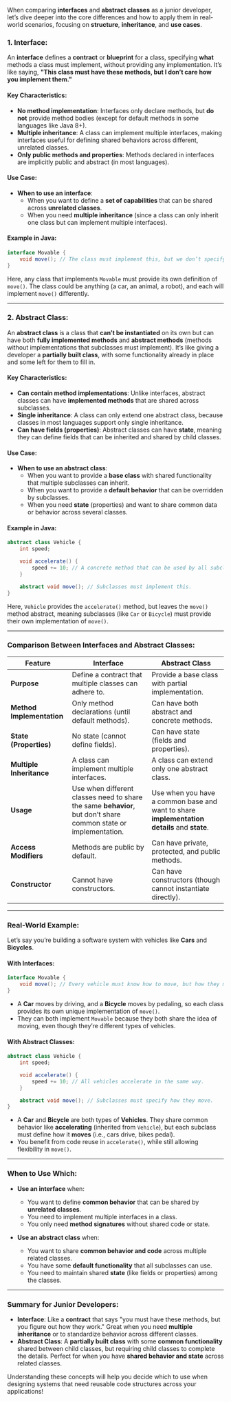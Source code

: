 When comparing **interfaces** and **abstract classes** as a junior developer, let’s dive deeper into the core differences and how to apply them in real-world scenarios, focusing on **structure**, **inheritance**, and **use cases**.

### 1. **Interface:**
An **interface** defines a **contract** or **blueprint** for a class, specifying **what** methods a class must implement, without providing any implementation. It’s like saying, **"This class must have these methods, but I don’t care how you implement them."**

#### Key Characteristics:
- **No method implementation**: Interfaces only declare methods, but **do not** provide method bodies (except for default methods in some languages like Java 8+).
- **Multiple inheritance**: A class can implement multiple interfaces, making interfaces useful for defining shared behaviors across different, unrelated classes.
- **Only public methods and properties**: Methods declared in interfaces are implicitly public and abstract (in most languages).
  
#### Use Case:
- **When to use an interface**: 
  - When you want to define a **set of capabilities** that can be shared across **unrelated classes**.
  - When you need **multiple inheritance** (since a class can only inherit one class but can implement multiple interfaces).
  
#### Example in Java:
```java
interface Movable {
    void move(); // The class must implement this, but we don’t specify how.
}
```

Here, any class that implements `Movable` must provide its own definition of `move()`. The class could be anything (a car, an animal, a robot), and each will implement `move()` differently.

---

### 2. **Abstract Class:**
An **abstract class** is a class that **can’t be instantiated** on its own but can have both **fully implemented methods** and **abstract methods** (methods without implementations that subclasses must implement). It’s like giving a developer a **partially built class**, with some functionality already in place and some left for them to fill in.

#### Key Characteristics:
- **Can contain method implementations**: Unlike interfaces, abstract classes can have **implemented methods** that are shared across subclasses.
- **Single inheritance**: A class can only extend one abstract class, because classes in most languages support only single inheritance.
- **Can have fields (properties)**: Abstract classes can have **state**, meaning they can define fields that can be inherited and shared by child classes.

#### Use Case:
- **When to use an abstract class**: 
  - When you want to provide a **base class** with shared functionality that multiple subclasses can inherit.
  - When you want to provide a **default behavior** that can be overridden by subclasses.
  - When you need **state** (properties) and want to share common data or behavior across several classes.

#### Example in Java:
```java
abstract class Vehicle {
    int speed;

    void accelerate() {
        speed += 10; // A concrete method that can be used by all subclasses.
    }

    abstract void move(); // Subclasses must implement this.
}
```

Here, `Vehicle` provides the `accelerate()` method, but leaves the `move()` method abstract, meaning subclasses (like `Car` or `Bicycle`) must provide their own implementation of `move()`.

---

### **Comparison Between Interfaces and Abstract Classes:**

| **Feature**                    | **Interface**                                       | **Abstract Class**                                   |
|---------------------------------|-----------------------------------------------------|------------------------------------------------------|
| **Purpose**                     | Define a contract that multiple classes can adhere to. | Provide a base class with partial implementation.     |
| **Method Implementation**       | Only method declarations (until default methods).     | Can have both abstract and concrete methods.          |
| **State (Properties)**          | No state (cannot define fields).                    | Can have state (fields and properties).               |
| **Multiple Inheritance**        | A class can implement multiple interfaces.           | A class can extend only one abstract class.           |
| **Usage**                       | Use when different classes need to share the same **behavior**, but don’t share common state or implementation. | Use when you have a common base and want to share **implementation details** and **state**. |
| **Access Modifiers**            | Methods are public by default.                      | Can have private, protected, and public methods.      |
| **Constructor**                 | Cannot have constructors.                          | Can have constructors (though cannot instantiate directly). |

---

### **Real-World Example:**

Let’s say you’re building a software system with vehicles like **Cars** and **Bicycles**.

#### **With Interfaces:**
```java
interface Movable {
    void move(); // Every vehicle must know how to move, but how they move is up to them.
}
```
- A **Car** moves by driving, and a **Bicycle** moves by pedaling, so each class provides its own unique implementation of `move()`.
- They can both implement `Movable` because they both share the idea of moving, even though they’re different types of vehicles.

#### **With Abstract Classes:**
```java
abstract class Vehicle {
    int speed;

    void accelerate() {
        speed += 10; // All vehicles accelerate in the same way.
    }

    abstract void move(); // Subclasses must specify how they move.
}
```
- A **Car** and **Bicycle** are both types of **Vehicles**. They share common behavior like **accelerating** (inherited from `Vehicle`), but each subclass must define how it **moves** (i.e., cars drive, bikes pedal).
- You benefit from code reuse in `accelerate()`, while still allowing flexibility in `move()`.

---

### **When to Use Which:**

- **Use an interface** when:
  - You want to define **common behavior** that can be shared by **unrelated classes**.
  - You need to implement multiple interfaces in a class.
  - You only need **method signatures** without shared code or state.

- **Use an abstract class** when:
  - You want to share **common behavior and code** across multiple related classes.
  - You have some **default functionality** that all subclasses can use.
  - You need to maintain shared **state** (like fields or properties) among the classes.

---

### **Summary for Junior Developers:**

- **Interface**: Like a **contract** that says "you must have these methods, but you figure out how they work." Great when you need **multiple inheritance** or to standardize behavior across different classes.
- **Abstract Class**: A **partially built class** with some **common functionality** shared between child classes, but requiring child classes to complete the details. Perfect for when you have **shared behavior and state** across related classes.

Understanding these concepts will help you decide which to use when designing systems that need reusable code structures across your applications!